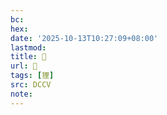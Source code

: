 ```yaml
---
bc:
hex:
date: '2025-10-13T10:27:09+08:00'
lastmod:
title: 􁶢
url: 􁶢
tags: [狸]
src: DCCV
note:
---
```


